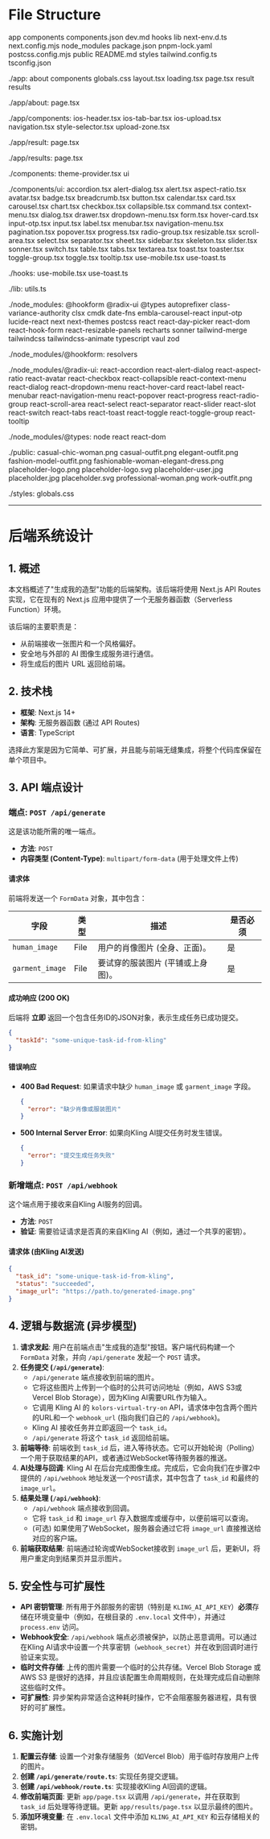 # File Structure

app
components
components.json
dev.md
hooks
lib
next-env.d.ts
next.config.mjs
node_modules
package.json
pnpm-lock.yaml
postcss.config.mjs
public
README.md
styles
tailwind.config.ts
tsconfig.json

./app:
about
components
globals.css
layout.tsx
loading.tsx
page.tsx
result
results

./app/about:
page.tsx

./app/components:
ios-header.tsx
ios-tab-bar.tsx
ios-upload.tsx
navigation.tsx
style-selector.tsx
upload-zone.tsx

./app/result:
page.tsx

./app/results:
page.tsx

./components:
theme-provider.tsx
ui

./components/ui:
accordion.tsx
alert-dialog.tsx
alert.tsx
aspect-ratio.tsx
avatar.tsx
badge.tsx
breadcrumb.tsx
button.tsx
calendar.tsx
card.tsx
carousel.tsx
chart.tsx
checkbox.tsx
collapsible.tsx
command.tsx
context-menu.tsx
dialog.tsx
drawer.tsx
dropdown-menu.tsx
form.tsx
hover-card.tsx
input-otp.tsx
input.tsx
label.tsx
menubar.tsx
navigation-menu.tsx
pagination.tsx
popover.tsx
progress.tsx
radio-group.tsx
resizable.tsx
scroll-area.tsx
select.tsx
separator.tsx
sheet.tsx
sidebar.tsx
skeleton.tsx
slider.tsx
sonner.tsx
switch.tsx
table.tsx
tabs.tsx
textarea.tsx
toast.tsx
toaster.tsx
toggle-group.tsx
toggle.tsx
tooltip.tsx
use-mobile.tsx
use-toast.ts

./hooks:
use-mobile.tsx
use-toast.ts

./lib:
utils.ts

./node_modules:
@hookform
@radix-ui
@types
autoprefixer
class-variance-authority
clsx
cmdk
date-fns
embla-carousel-react
input-otp
lucide-react
next
next-themes
postcss
react
react-day-picker
react-dom
react-hook-form
react-resizable-panels
recharts
sonner
tailwind-merge
tailwindcss
tailwindcss-animate
typescript
vaul
zod

./node_modules/@hookform:
resolvers

./node_modules/@radix-ui:
react-accordion
react-alert-dialog
react-aspect-ratio
react-avatar
react-checkbox
react-collapsible
react-context-menu
react-dialog
react-dropdown-menu
react-hover-card
react-label
react-menubar
react-navigation-menu
react-popover
react-progress
react-radio-group
react-scroll-area
react-select
react-separator
react-slider
react-slot
react-switch
react-tabs
react-toast
react-toggle
react-toggle-group
react-tooltip

./node_modules/@types:
node
react
react-dom

./public:
casual-chic-woman.png
casual-outfit.png
elegant-outfit.png
fashion-model-outfit.png
fashionable-woman-elegant-dress.png
placeholder-logo.png
placeholder-logo.svg
placeholder-user.jpg
placeholder.jpg
placeholder.svg
professional-woman.png
work-outfit.png

./styles:
globals.css

---

# 后端系统设计

## 1. 概述

本文档概述了"生成我的造型"功能的后端架构。该后端将使用 Next.js API Routes 实现，它在现有的 Next.js 应用中提供了一个无服务器函数（Serverless Function）环境。

该后端的主要职责是：
- 从前端接收一张图片和一个风格偏好。
- 安全地与外部的 AI 图像生成服务进行通信。
- 将生成后的图片 URL 返回给前端。

## 2. 技术栈

- **框架**: Next.js 14+
- **架构**: 无服务器函数 (通过 API Routes)
- **语言**: TypeScript

选择此方案是因为它简单、可扩展，并且能与前端无缝集成，将整个代码库保留在单个项目中。

## 3. API 端点设计

### 端点: `POST /api/generate`

这是该功能所需的唯一端点。

- **方法**: `POST`
- **内容类型 (Content-Type)**: `multipart/form-data` (用于处理文件上传)

#### 请求体

前端将发送一个 `FormData` 对象，其中包含：

| 字段            | 类型   | 描述                               | 是否必须 |
|-----------------|--------|------------------------------------|----------|
| `human_image` | File   | 用户的肖像图片 (全身、正面)。      | 是       |
| `garment_image`  | File   | 要试穿的服装图片 (平铺或上身图)。  | 是       |

#### 成功响应 (200 OK)

后端将 **立即** 返回一个包含任务ID的JSON对象，表示生成任务已成功提交。

```json
{
  "taskId": "some-unique-task-id-from-kling"
}
```

#### 错误响应

- **400 Bad Request**: 如果请求中缺少 `human_image` 或 `garment_image` 字段。
  ```json
  {
    "error": "缺少肖像或服装图片"
  }
  ```
- **500 Internal Server Error**: 如果向Kling AI提交任务时发生错误。
  ```json
  {
    "error": "提交生成任务失败"
  }
  ```

### 新增端点: `POST /api/webhook`

这个端点用于接收来自Kling AI服务的回调。

- **方法**: `POST`
- **验证**: 需要验证请求是否真的来自Kling AI（例如，通过一个共享的密钥）。

#### 请求体 (由Kling AI发送)

```json
{
  "task_id": "some-unique-task-id-from-kling",
  "status": "succeeded",
  "image_url": "https://path.to/generated-image.png"
}
```

## 4. 逻辑与数据流 (异步模型)

1.  **请求发起**: 用户在前端点击"生成我的造型"按钮。客户端代码构建一个 `FormData` 对象，并向 `/api/generate` 发起一个 `POST` 请求。
2.  **任务提交 (`/api/generate`)**:
    - `/api/generate` 端点接收到前端的图片。
    - 它将这些图片上传到一个临时的公共可访问地址（例如，AWS S3或Vercel Blob Storage），因为Kling AI需要URL作为输入。
    - 它调用 Kling AI 的 `kolors-virtual-try-on` API，请求体中包含两个图片的URL和一个 `webhook_url` (指向我们自己的 `/api/webhook`)。
    - Kling AI 接收任务并立即返回一个 `task_id`。
    - `/api/generate` 将这个 `task_id` 返回给前端。
3.  **前端等待**: 前端收到 `task_id` 后，进入等待状态。它可以开始轮询（Polling）一个用于获取结果的API，或者通过WebSocket等待服务器的推送。
4.  **AI处理与回调**: Kling AI 在后台完成图像生成。完成后，它会向我们在步骤2中提供的 `/api/webhook` 地址发送一个`POST`请求，其中包含了 `task_id` 和最终的 `image_url`。
5.  **结果处理 (`/api/webhook`)**:
    - `/api/webhook` 端点接收到回调。
    - 它将 `task_id` 和 `image_url` 存入数据库或缓存中，以便前端可以查询。
    - (可选) 如果使用了WebSocket，服务器会通过它将 `image_url` 直接推送给对应的客户端。
6.  **前端获取结果**: 前端通过轮询或WebSocket接收到 `image_url` 后，更新UI，将用户重定向到结果页并显示图片。

## 5. 安全性与可扩展性

- **API 密钥管理**: 所有用于外部服务的密钥（特别是 `KLING_AI_API_KEY`）**必须**存储在环境变量中（例如，在根目录的 `.env.local` 文件中），并通过 `process.env` 访问。
- **Webhook安全**: `/api/webhook` 端点必须被保护，以防止恶意调用。可以通过在Kling AI请求中设置一个共享密钥（`webhook_secret`）并在收到回调时进行验证来实现。
- **临时文件存储**: 上传的图片需要一个临时的公共存储。Vercel Blob Storage 或 AWS S3 是很好的选择，并且应该配置生命周期规则，在处理完成后自动删除这些临时文件。
- **可扩展性**: 异步架构非常适合这种耗时操作，它不会阻塞服务器进程，具有很好的可扩展性。

## 6. 实施计划

1.  **配置云存储**: 设置一个对象存储服务（如Vercel Blob）用于临时存放用户上传的图片。
2.  **创建 `/api/generate/route.ts`**: 实现任务提交逻辑。
3.  **创建 `/api/webhook/route.ts`**: 实现接收Kling AI回调的逻辑。
4.  **修改前端页面**: 更新 `app/page.tsx` 以调用 `/api/generate`，并在获取到 `task_id` 后处理等待逻辑。更新 `app/results/page.tsx` 以显示最终的图片。
5.  **添加环境变量**: 在 `.env.local` 文件中添加 `KLING_AI_API_KEY` 和云存储相关的密钥。
